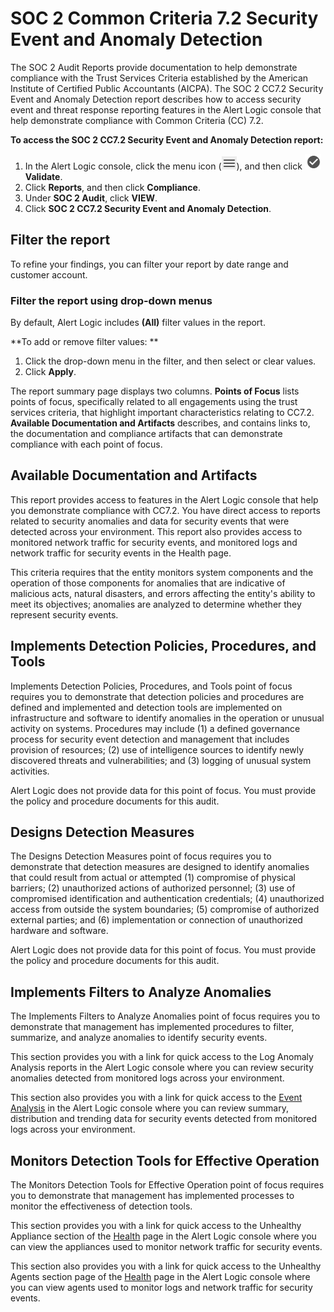 # SOC 2 Common Criteria 7.2 Security Event and Anomaly Detection

The SOC 2 Audit Reports provide documentation to help demonstrate compliance with the Trust Services Criteria established  by the American Institute of Certified Public Accountants (AICPA). The SOC 2 CC7.2 Security Event and Anomaly Detection report describes how to access security event and threat response reporting features in the Alert Logic console that help demonstrate compliance with Common Criteria (CC) 7.2.

**To access the SOC 2 CC7.2 Security Event and Anomaly Detection report:**

1. In the Alert Logic console, click the menu icon (![](../../../Resources/Images/dashboard/menu-icon.png)), and then click ![](../../../Resources/Images/dashboard/validate-icon.png)**Validate**.
2. Click **Reports**, and then click **Compliance**.
3. Under **SOC 2 Audit**, click **VIEW**.
4. Click **SOC 2 CC7.2 Security Event and Anomaly Detection**.

## Filter the report

To refine your findings, you can filter your report by  date range and customer account.

### Filter the report using drop-down menus

By default, Alert Logic includes **(All)** filter values in the report.

**To add or remove filter values: **

1. Click the drop-down menu in the filter, and then select or clear values.
2. Click **Apply**.

The report summary page displays two columns. **Points of Focus** lists points of focus, specifically related to all engagements using the trust services criteria, that highlight important characteristics relating to CC7.2. **Available Documentation and Artifacts** describes, and contains links to, the documentation and compliance artifacts that can demonstrate compliance with each point of focus.

## Available Documentation and Artifacts

This report provides access to features  in the Alert Logic console that help you demonstrate  compliance with CC7.2. You have direct access to reports related to security anomalies and data for security events that were detected across your environment. This report also provides access to monitored network traffic for security events, and monitored logs and network traffic for security events in the Health page.

This criteria requires that the entity monitors system components and the operation of those components for anomalies that are indicative of malicious acts, natural disasters, and errors affecting the entity's ability to meet its objectives; anomalies are analyzed to determine whether they represent security events.

## Implements Detection Policies, Procedures, and Tools 

Implements Detection Policies, Procedures, and Tools point of focus requires you to demonstrate that detection policies and procedures are defined and implemented and detection tools are implemented on infrastructure and software to identify anomalies in the operation or unusual activity on systems. Procedures may include (1) a defined governance process for security event detection and management that includes provision of resources; (2) use of intelligence sources to identify newly discovered threats and vulnerabilities; and (3) logging of unusual system activities.

Alert Logic does not provide data for this point of focus. You must provide the policy and procedure documents for this audit.

## Designs Detection Measures 

The Designs Detection Measures point of focus requires you to demonstrate that detection measures are designed to identify anomalies that could result from actual or attempted (1) compromise of physical barriers; (2) unauthorized actions of authorized personnel; (3) use of compromised identification and authentication credentials; (4) unauthorized access from outside the system boundaries; (5) compromise of authorized external parties; and (6) implementation or connection of unauthorized hardware and software.

Alert Logic does not provide data for this point of focus. You must provide the policy and procedure documents for this audit.

## Implements Filters to Analyze Anomalies

The Implements Filters to Analyze Anomalies point of focus requires you to demonstrate that management has implemented procedures to filter, summarize, and analyze anomalies to identify security events.

This section provides you with a link for quick access to the Log Anomaly Analysis reports  in the Alert Logic console where you can review security anomalies detected from monitored logs across your environment.

This section also provides  you with a link for quick access to the [Event Analysis](../threats/reports.md#Event) in the Alert Logic console where you can review summary, distribution and trending data for security events detected from monitored logs across your environment.

## Monitors Detection Tools for Effective Operation

The Monitors Detection Tools for Effective Operation point of focus requires you to demonstrate that management has implemented processes to monitor the effectiveness of detection tools.

This section provides you with a link for quick access to the Unhealthy Appliance section of the [Health](../../health.md) page in the Alert Logic console where you can view the appliances used to monitor network traffic for security events.

This section also provides  you with a link for quick access to the Unhealthy Agents section page of the [Health](../../health.md) page  in the Alert Logic console where you can view agents used to monitor logs and network traffic for security events.
